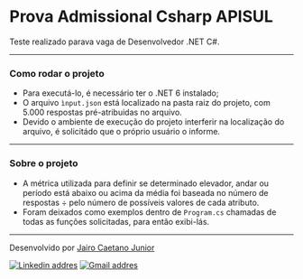 # Prova Admissional Csharp APISUL

Teste realizado parava vaga de Desenvolvedor .NET C#.

---

### Como rodar o projeto
- Para executá-lo, é necessário ter o .NET 6 instalado;
- O arquivo `ìnput.json` está localizado na pasta raiz do projeto, com 5.000 respostas pré-atribuidas no arquivo.
- Devido o ambiente de execução do projeto interferir na localização do arquivo, é solicitádo que o próprio usuário o informe.
---
### Sobre o projeto
- A métrica utilizada para definir se determinado elevador, andar ou período está abaixo ou acima da média foi baseada no número de respostas ÷ pelo número de possíveis valores de cada atributo.
- Foram deixados como exemplos dentro de `Program.cs` chamadas de todas as funções solicitadas, para então exibi-lás.

---
Desenvolvido por [Jairo Caetano Junior](https://github.com/jcaetano-c)

[![Linkedin addres](https://img.shields.io/badge/-Jairo_Caetano_Junior-blue?style=flat-square&logo=Linkedin&logoColor=white)](https://www.linkedin.com/in/jairo-caetano-junior/)
[![Gmail addres](https://img.shields.io/badge/-Gmail-red?style=flat-square&logo=Gmail&logoColor=white)](mailto:jairojunior841@gmail.com)
